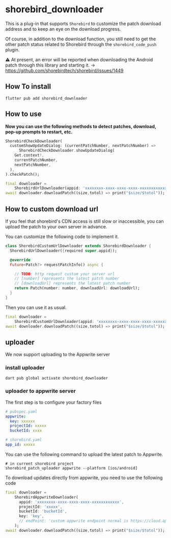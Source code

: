 # shorebird_downloader

This is a plug-in that supports `Shorebird` to customize the patch download address and to keep an eye on the download progress.

Of course, in addition to the download function, you still need to get the other patch status related to Shorebird through the `shorebird_code_push` plugin.

⚠️ At present, an error will be reported when downloading the Android patch through this library and starting it. -> https://github.com/shorebirdtech/shorebird/issues/1449


## How To install

```shell
flutter pub add shorebird_downloader
```

## How to use

**Now you can use the following methods to detect patches, download, pop-up prompts to restart, etc.**


```dart
ShorebirdCheckDownloader(
  customShowUpdateDialog: (currentPatchNumber, nextPatchNumber) =>
      ShorebirdCheckDownloader.showUpdateDialog(
    Get.context!,
    currentPatchNumber,
    nextPatchNumber,
  ),
).checkPatch();
```

```dart
final downloader =
    ShorebirdUrlDownloader(appid: 'xxxxxxxx-xxxx-xxxx-xxxx-xxxxxxxxxxxx');
await downloader.downloadPatch((size,totol) => print("$size/$totol"));
```

## How to custom download url

If you feel that shorebird's CDN access is still slow or inaccessible, you can upload the patch to your own server in advance.


You can customize the following code to implement it.

```dart
class ShorebirdCustomUrlDownloader extends ShorebirdDownloader {
  ShorebirdUrlDownloader({required super.appid});

  @override
  Future<Patch?> requestPatchInfo() async {

    // TODO: http request custom your server url
    // [number] represents the latest patch number
    // [downloadUrl] represents the latest patch number
    return Patch(number: number, downloadUrl: downloadUrl);
  }
}
```

Then you can use it as usual.

```dart
final downloader =
    ShorebirdCustomUrlDownloader(appid: 'xxxxxxxx-xxxx-xxxx-xxxx-xxxxxxxxxxxx');
await downloader.downloadPatch((size,totol) => print("$size/$totol"));
```

## uploader

We now support uploading to the Appwrite server

### install uploader

```
dart pub global activate shorebird_downloader
```

### uploader to appwrite server

The first step is to configure your factory files

```yaml
# pubspec.yaml
appwrite:
  key: xxxxxx
  projectId: xxxxx
  bucketId: xxxx
```

```yaml
# shorebird.yaml
app_id: xxxxx
```

You can use the following command to upload the latest patch to Appwrite.

```shell
# in current shorebird project
shorebird_patch_uploader appwrite --platform [ios/android] 
```

To download updates directly from appwrite, you need to use the following code

```dart
final downloader =
    ShorebirdAppwriteDownloader(
      appid: 'xxxxxxxx-xxxx-xxxx-xxxx-xxxxxxxxxxxx',
      projectId: 'xxxxx',
      bucketId: 'bucketId',
      key: 'key',
      // endPoint: 'custom appwrite endpoint normal is https://cloud.appwrite.io/v1'
    );
await downloader.downloadPatch((size,totol) => print("$size/$totol"));
```